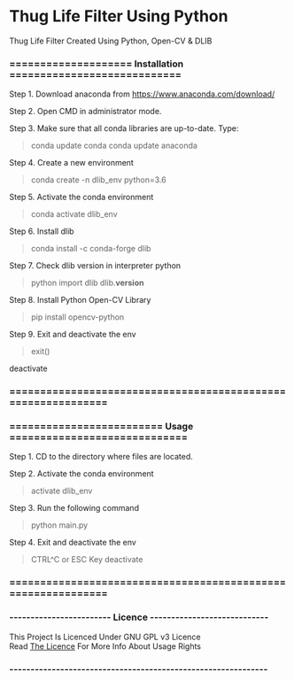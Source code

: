 # Thug Life Filter Using Python
Thug Life Filter Created Using Python, Open-CV &amp; DLIB

### ==================== Installation ============================

Step 1. Download anaconda from https://www.anaconda.com/download/

Step 2. Open CMD in administrator mode.

Step 3. Make sure that all conda libraries are up-to-date. Type:
> conda update conda
> conda update anaconda

Step 4. Create a new environment
> conda create -n dlib_env python=3.6

Step 5. Activate the conda environment
> conda activate dlib_env

Step 6. Install dlib
> conda install -c conda-forge dlib

Step 7. Check dlib version in interpreter
python
> python
> import dlib
> dlib.__version__

Step 8. Install Python Open-CV Library
> pip install opencv-python

Step 9. Exit and deactivate the env
> exit()

deactivate

### =============================================================




### ========================= Usage =============================

Step 1. CD to the directory where files are located.

Step 2. Activate the conda environment
> activate dlib_env

Step 3. Run the following command
> python main.py

Step 4. Exit and deactivate the env
> CTRL^C or ESC Key
> deactivate

### =============================================================

### ------------------------ Licence ----------------------------

This Project Is Licenced Under GNU GPL v3 Licence <br>
Read <a href="https://github.com/FireHead90544/thug-life-filter-using-python/blob/master/LICENSE" target="_blank">The Licence</a> For More Info About Usage Rights

### -------------------------------------------------------------
